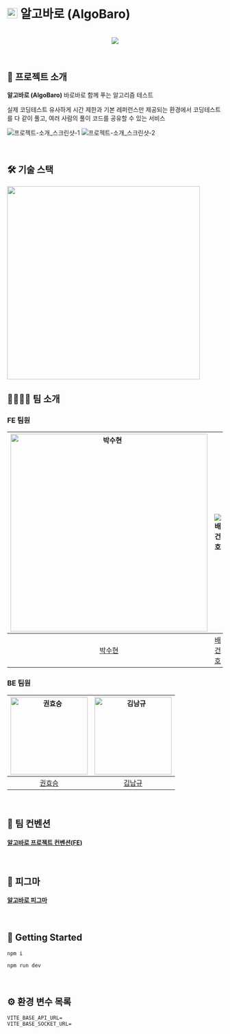 # <img src="https://github.com/1e5i-Shark/algobaro-fe/assets/85001878/1efd0afa-2be0-4ba9-9dbd-be8436ccbd66" width=24px alt="logo"/> 알고바로 (AlgoBaro)

<p align="center">
  <br>
  <img src="https://github.com/1e5i-Shark/algobaro-fe/assets/85001878/211b4dc8-a61c-40c1-a9ce-f84f3e1d3ae9">
  <br>
</p>

<br>

## 🔎 프로젝트 소개

**알고바로 (AlgoBaro)**
바로바로 함께 푸는 알고리즘 테스트

실제 코딩테스트 유사하게 시간 제한과 기본 레퍼런스만 제공되는 환경에서 코딩테스트를 다 같이 풀고, 여러 사람의 풀이 코드를 공유할 수 있는 서비스

![프로젝트-소개_스크린샷-1](https://github.com/1e5i-Shark/algobaro-fe/assets/85001878/899fefdd-85b3-416c-91b2-36478e159953)
![프로젝트-소개_스크린샷-2](https://github.com/1e5i-Shark/algobaro-fe/assets/85001878/a7acbada-568c-4b5e-a2ee-b2436ab3f500)

<br>

## 🛠️ 기술 스택

<img src="https://github.com/1e5i-Shark/algobaro-fe/assets/55135881/6be4c329-b202-4dfc-a4e7-5ce3c6ee3480" width="450px" />

<br>

## 👨‍👩‍👦‍👦 팀 소개

### FE 팀원

| <img src="https://avatars.githubusercontent.com/u/55135881?v=4" width=460px alt="박수현"/> | ![배건호](https://avatars.githubusercontent.com/u/85001878?v=4) | ![신수영](https://avatars.githubusercontent.com/u/124686011?v=4) | ![조익준](https://github.com/1e5i-Shark/algobaro-fe/assets/85001878/af02e261-a984-4ff0-b2b9-91944001bf50) |
| :----------------------------------------------------------------------------------------: | :-------------------------------------------------------------: | :--------------------------------------------------------------: | :-------------------------------------------------------------------------------------------------------: |
|                             [박수현](https://github.com/pySoo)                             |             [배건호](https://github.com/meowTarae)              |               [신수영](https://github.com/joyswim)               |                                  [조익준](https://github.com/harry7435)                                   |

### BE 팀원

| <img src="https://github.com/1e5i-Shark/algobaro-fe/assets/85001878/b26873b2-8dd0-4a33-bedc-d5d828505922" width=180px alt="권효승"/> | <img src="https://avatars.githubusercontent.com/u/87390396?v=4" width=180px alt="김남규"/> |
| :----------------------------------------------------------------------------------------------------------------------------------: | :----------------------------------------------------------------------------------------: |
|                                                 [권효승](https://github.com/hyoguoo)                                                 |                             [김남규](https://github.com/GiHoo)                             |

<br>

## 📜 팀 컨벤션

#### [알고바로 프로젝트 컨벤션(FE)](https://www.notion.so/prgrms/FE-e59d2b2625274a69ae73260fe7fb76cf)

<br>

## 🎨 피그마

#### [알고바로 피그마](https://www.figma.com/file/zQ3Ehi4gvGzjZE0iU0gSEH/%EC%95%8C%EA%B3%A0%EB%B0%94%EB%A1%9C-%ED%94%84%EB%A1%9C%ED%86%A0%ED%83%80%EC%9E%85-%ED%94%BC%EA%B7%B8%EB%A7%88?type=design&node-id=0%3A1&mode=design&t=xLEkWwHicN3qT4jm-1)

<br>

## 🚀 Getting Started

```bash
npm i
```

```
npm run dev
```

<br>

## ⚙️ 환경 변수 목록

```
VITE_BASE_API_URL=
VITE_BASE_SOCKET_URL=
```
